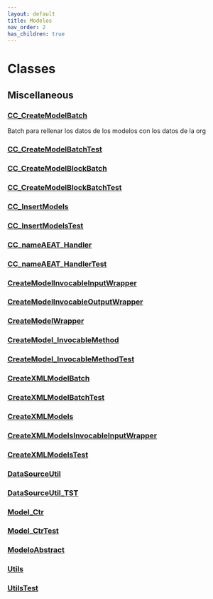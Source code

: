 ```yaml
---
layout: default
title: Modelos
nav_order: 2
has_children: true
---
```


# Classes

## Miscellaneous

### [CC_CreateModelBatch](/Misc/CC_CreateModelBatch.md)

Batch para rellenar los datos de los modelos con los datos de la org

### [CC_CreateModelBatchTest](/Misc/CC_CreateModelBatchTest.md)

### [CC_CreateModelBlockBatch](/Misc/CC_CreateModelBlockBatch.md)

### [CC_CreateModelBlockBatchTest](/Misc/CC_CreateModelBlockBatchTest.md)

### [CC_InsertModels](/Misc/CC_InsertModels.md)

### [CC_InsertModelsTest](/Misc/CC_InsertModelsTest.md)

### [CC_nameAEAT_Handler](/Misc/CC_nameAEAT_Handler.md)

### [CC_nameAEAT_HandlerTest](/Misc/CC_nameAEAT_HandlerTest.md)

### [CreateModelInvocableInputWrapper](/Misc/CreateModelInvocableInputWrapper.md)

### [CreateModelInvocableOutputWrapper](/Misc/CreateModelInvocableOutputWrapper.md)

### [CreateModelWrapper](/Misc/CreateModelWrapper.md)

### [CreateModel_InvocableMethod](/Misc/CreateModel_InvocableMethod.md)

### [CreateModel_InvocableMethodTest](/Misc/CreateModel_InvocableMethodTest.md)

### [CreateXMLModelBatch](/Misc/CreateXMLModelBatch.md)

### [CreateXMLModelBatchTest](/Misc/CreateXMLModelBatchTest.md)

### [CreateXMLModels](/Misc/CreateXMLModels.md)

### [CreateXMLModelsInvocableInputWrapper](/Misc/CreateXMLModelsInvocableInputWrapper.md)

### [CreateXMLModelsTest](/Misc/CreateXMLModelsTest.md)

### [DataSourceUtil](/Misc/DataSourceUtil.md)

### [DataSourceUtil_TST](/Misc/DataSourceUtil_TST.md)

### [Model_Ctr](/Misc/Model_Ctr.md)

### [Model_CtrTest](/Misc/Model_CtrTest.md)

### [ModeloAbstract](/Misc/ModeloAbstract.md)

### [Utils](/Misc/Utils.md)

### [UtilsTest](/Misc/UtilsTest.md)
